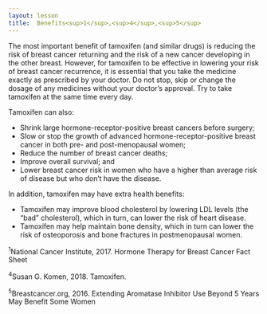 ```yaml
---
layout: lesson
title:  Benefits<sup>1</sup>,<sup>4</sup>,<sup>5</sup>
---
```


The most important benefit of tamoxifen (and similar drugs) is reducing the risk of breast cancer 	returning and the risk of a new cancer developing in the other breast. However, for tamoxifen to be 	effective in lowering your risk of breast cancer recurrence, it is essential that you take the medicine 	exactly as prescribed by your doctor. Do not stop, skip or change the dosage of any medicines without 	your doctor’s approval. Try to take tamoxifen at the same time every day.

Tamoxifen can also: 
* Shrink large hormone-receptor-positive breast cancers before surgery;
* Slow or stop the growth of advanced hormone-receptor-positive breast cancer in both pre- and post-menopausal women;
* Reduce the number of breast cancer deaths;
* Improve overall survival; and
* Lower breast cancer risk in women who have a higher than average risk of disease but who don’t have the disease.

In addition, tamoxifen may have extra health benefits:
* Tamoxifen may improve blood cholesterol by lowering LDL levels (the “bad” cholesterol), which in turn, can lower the risk of heart disease.
* Tamoxifen may help maintain bone density, which in turn can lower the risk of osteoporosis and bone fractures in postmenopausal women.

<sup>1</sup>National Cancer Institute, 2017. Hormone Therapy for Breast Cancer Fact Sheet

<sup>4</sup>Susan G. Komen, 2018. Tamoxifen.

<sup>5</sup>Breastcancer.org, 2016. Extending Aromatase Inhibitor Use Beyond 5 Years May Benefit Some Women


